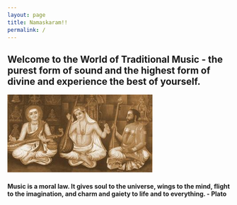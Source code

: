 ```yaml
---
layout: page
title: Namaskaram!!
permalink: /
---
```


## Welcome to the World of Traditional Music - the purest  form of sound and the highest form of divine and experience the best of yourself.

<img class="home-trimurthis" src="/images/trimurthis.jpg" />

#### Music is a moral law. It gives soul to the universe, wings to the mind, flight to the imagination, and charm and gaiety to life and to everything.  - Plato